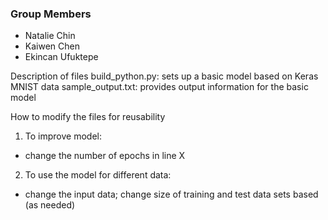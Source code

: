 ### Group Members
* Natalie Chin
* Kaiwen Chen
* Ekincan Ufuktepe

Description of files
build_python.py: sets up a basic model based on Keras MNIST data
sample_output.txt: provides output information for the basic model

How to modify the files for reusability
1) To improve model:
- change the number of epochs in line X

2) To use the model for different data:
- change the input data; change size of training and test data sets based (as needed)
